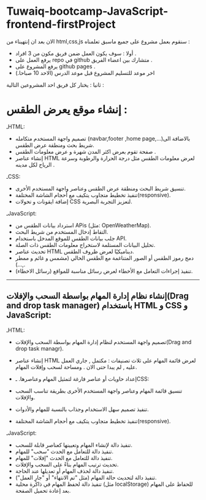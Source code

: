 # Tuwaiq-bootcamp-JavaScript-frontend-firstProject


الان بعد ان إنتهيناء من html,css,js سنقوم بعمل مشروع على جميع ماسبق تعلمناه :
* أولا : سوف يكون العمل ضمن فريق مكون من 3 افراد .
* يرفع العمل على repo في github متشارك بين اعضاء الفريق .
* يرفع المشروع على github pages .
* اخر موعد للتسليم المشروع قبل موعد الدرس (الاحد 10 صباحا.)
 
ثانيا : يختار كل فريق احد المشروعين التالية :
# إنشاء موقع يعرض الطقس :
ـHTML:

- تصميم واجهة المستخدم متكامله (navbar,footer ,home page,...)بالاضافة الى  شريط بحث ومنطقة عرض الطقس.
- صفحة تقوم بعرض اكثر المدن شهرة و عرض معلومات الطقس .
- إنشاء عناصر HTML لعرض معلومات الطقس مثل درجة الحرارة والرطوبة وسرعة الرياح لكل مدينه .

ـCSS:

- تنسيق شريط البحث ومنطقة عرض الطقس وعناصر واجهة المستخدم الأخرى.
- تنفيذ تخطيط متجاوب يتكيف مع أحجام الشاشة المختلفة(responsive).
- إضافة ايقونات و تحولات CSS لتعزيز التجربة البصرية.

ـJavaScript:

- استرداد بيانات الطقس من APis (مثل: OpenWeatherMap).
- التقاط إدخال المستخدم من شريط البحث.
- جلب بيانات الطقس للموقع المدخل باستخدام API.
- تحليل البيانات المستلمة لاستخراج معلومات الطقس ذات الصلة.
- تحديث عناصر HTML ديناميكيًا لعرض ظروف الطقس.
- دمج رموز الطقس  أو الصور المتناغمة مع الطقس الحالي (مشمس و غائم و ممطر ,...).
- تنفيذ إجراءات التعامل مع الأخطاء لعرض رسائل مناسبة للمواقع (رسائل الاخطاء).

------------------


 ## إنشاء نظام إدارة المهام بواسطة السحب والإفلات(Drag and drop task manager) باستخدام HTML و CSS و JavaScript:

ـHTML:

* تصميم واجهة المستخدم لنظام إدارة المهام بواسطة السحب والإفلات(Drag and drop task managr).
* إنشاء عناصر HTML لعرض قائمة المهام على ثلاث تصنيفات : مكتمل , جاري العمل عليه , لم يبدا حتى الان . ومساحة لسحب وإفلات المهام.
* إعداد حاويات أو عناصر فارغة لتمثيل المهام وعناصرها.
ـCSS:

* تنسيق قائمة المهام وعناصر واجهة المستخدم الأخرى بطريقة تناسب السحب والإفلات.
* تنفيذ تصميم سهل الاستخدام وجذاب بالنسبة للمهام والأدوات.
* تنفيذ تخطيط متجاوب يتكيف مع أحجام الشاشة المختلفة(responsive).

ـJavaScript:

* تنفيذ دالة لإنشاء المهام وتعيينها كعناصر قابلة للسحب.
* تنفيذ دالة للتعامل مع الحدث "سحب" للمهام.
* تنفيذ دالة للتعامل مع الحدث "إفلات" للمهام.
* تحديث ترتيب المهام بناءً على السحب والإفلات.
* تنفيذ دالة لحذف المهام أو تعديلها عند الحاجة.
* تنفيذ دالة لتحديث حالة المهام (مثل "تم الانتهاء" أو "جارٍ العمل").
* تنفيذ دالة لحفظ المهام في ذاكرة محلية (مثل localStorage) للحفاظ على المهام بعد إعادة تحميل الصفحة.

